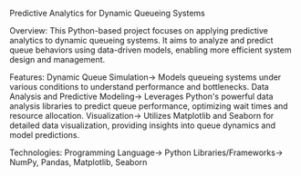 Predictive Analytics for Dynamic Queueing Systems


Overview:
This Python-based project focuses on applying predictive analytics to dynamic queueing systems. It aims to analyze and predict queue behaviors using data-driven models, enabling more efficient system design and management.

Features:
Dynamic Queue Simulation-> Models queueing systems under various conditions to understand performance and bottlenecks.
Data Analysis and Predictive Modeling-> Leverages Python's powerful data analysis libraries to predict queue performance, optimizing wait times and resource allocation.
Visualization-> Utilizes Matplotlib and Seaborn for detailed data visualization, providing insights into queue dynamics and model predictions.

Technologies:
Programming Language-> Python
Libraries/Frameworks-> NumPy, Pandas, Matplotlib, Seaborn
